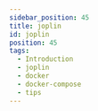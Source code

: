 ```yaml
---
sidebar_position: 45
title: joplin
id: joplin
position: 45
tags:
  - Introduction
  - joplin
  - docker
  - docker-compose
  - tips
---
```

